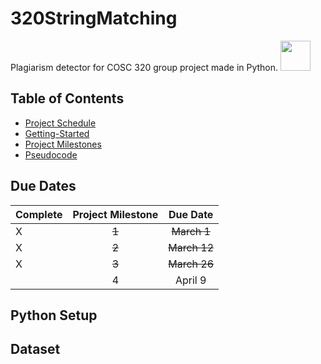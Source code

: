# 320StringMatching

Plagiarism detector for COSC 320 group project made in Python.  <img src="https://media.giphy.com/media/KAq5w47R9rmTuvWOWa/giphy.gif" width="48"/>

## Table of Contents 
  - [Project Schedule](#due-dates)
  - [Getting-Started](#python-setup)
  - [Project Milestones](https://github.com/cosc-320-main-team/320StringMatching/tree/main/documentation/proposals)
  - [Pseudocode](https://github.com/cosc-320-main-team/320StringMatching/tree/main/documentation/pseudocode)


## Due Dates
| Complete | Project Milestone | Due Date |
|----------|:-----------------:|:--------:|
|     X    | ~~1~~                 | ~~March 1~~  |
|     X    | ~~2~~                 | ~~March 12~~ |
|     X     |~~3~~                 | ~~March 26~~ |
|          | 4                 | April 9  |


## Python Setup

## Dataset 
